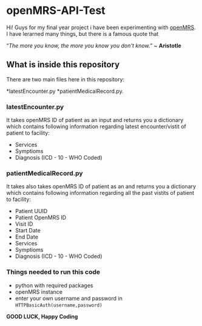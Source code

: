 # openMRS-API-Test

Hi! Guys for my final year project i have been experimenting with [openMRS](https://openmrs.org/). I have lerarned many things, but there is a famous quote that 

“_The more you know, the more you know you don't know._” ~ __Aristotle__

## What is inside this repository

There are two main files here in this repository: 

*latestEncounter.py 
*patientMedicalRecord.py.

### latestEncounter.py

It takes openMRS ID of patient as an input and returns you a dictionary which contains following information regarding latest encounter/vistit of patient to facility:

* Services
* Symptioms
* Diagnosis (ICD - 10 - WHO Coded) 

### patientMedicalRecord.py

It takes also takes openMRS ID of patient as an and returns you a dictionary which contains following information regarding all the past vistits of patient to facility:

* Patient UUID
* Patient OpenMRS ID
* Visit ID
* Start Date
* End Date
* Services
* Symptioms
* Diagnosis (ICD - 10 - WHO Coded)

### Things needed to run this code 
* python with required packages
* openMRS instance
* enter your own username and password in `HTTPBasicAuth(username,password)`

**GOOD LUCK, Happy Coding**


